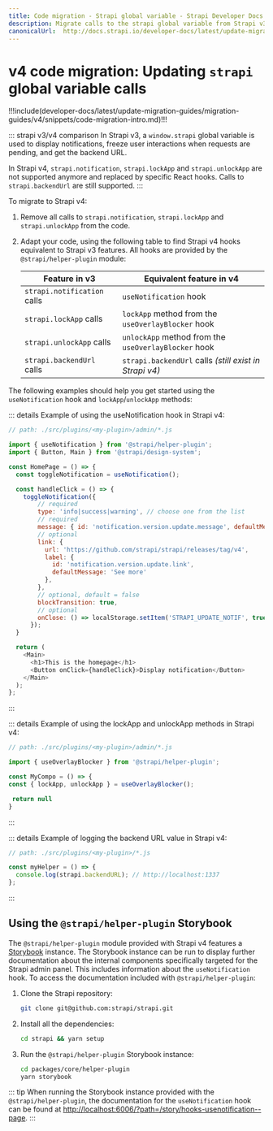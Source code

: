 ```yaml
---
title: Code migration - Strapi global variable - Strapi Developer Docs
description: Migrate calls to the strapi global variable from Strapi v3.6.x to v4.0.x with step-by-step instructions
canonicalUrl:  http://docs.strapi.io/developer-docs/latest/update-migration-guides/migration-guides/v4/code/frontend/strapi-global.html
---
```


# v4 code migration: Updating `strapi` global variable calls

!!!include(developer-docs/latest/update-migration-guides/migration-guides/v4/snippets/code-migration-intro.md)!!!

::: strapi v3/v4 comparison
In Strapi v3,  a `window.strapi` global variable is used to display notifications, freeze user interactions when requests are pending, and get the backend URL.

In Strapi v4, `strapi.notification`, `strapi.lockApp` and `strapi.unlockApp` are not supported anymore and replaced by specific React hooks. Calls to `strapi.backendUrl` are still supported.
:::

To migrate to Strapi v4:

1. Remove all calls to `strapi.notification`, `strapi.lockApp` and `strapi.unlockApp` from the code.

2. Adapt your code, using the following table to find Strapi v4 hooks equivalent to Strapi v3 features. All hooks are provided by the `@strapi/helper-plugin` module:

    | Feature in v3               | Equivalent feature in v4                             |
    | --------------------------- | ---------------------------------------------------- |
    | `strapi.notification` calls | `useNotification` hook                               |
    | `strapi.lockApp` calls      | `lockApp` method from the `useOverlayBlocker` hook   |
    | `strapi.unlockApp` calls    | `unlockApp` method from the `useOverlayBlocker` hook |
    | `strapi.backendUrl` calls   | `strapi.backendUrl` calls _(still exist in Strapi v4)_  |

The following examples should help you get started using the `useNotification` hook and `lockApp`/`unlockApp` methods:

::: details Example of using the useNotification hook in Strapi v4:

```js
// path: ./src/plugins/<my-plugin>/admin/*.js

import { useNotification } from '@strapi/helper-plugin';
import { Button, Main } from '@strapi/design-system';

const HomePage = () => {
  const toggleNotification = useNotification();

  const handleClick = () => {
    toggleNotification({
        // required
        type: 'info|success|warning', // choose one from the list
        // required
        message: { id: 'notification.version.update.message', defaultMessage: 'A new version is available' },
        // optional
        link: {
          url: 'https://github.com/strapi/strapi/releases/tag/v4',
          label: {
            id: 'notification.version.update.link',
            defaultMessage: 'See more'
          },
        },
        // optional, default = false
        blockTransition: true,
        // optional
        onClose: () => localStorage.setItem('STRAPI_UPDATE_NOTIF', true),
      });
  }

  return (
    <Main>
      <h1>This is the homepage</h1>
      <Button onClick={handleClick}>Display notification</Button>
    </Main>
  );
};
```

:::

::: details Example of using the lockApp and unlockApp methods in Strapi v4:

```js
// path: ./src/plugins/<my-plugin>/admin/*.js

import { useOverlayBlocker } from '@strapi/helper-plugin';

const MyCompo = () => {
const { lockApp, unlockApp } = useOverlayBlocker();

 return null
}
```

:::

::: details Example of logging the backend URL value in Strapi v4:

```js
// path: ./src/plugins/<my-plugin>/*.js

const myHelper = () => {
  console.log(strapi.backendURL); // http://localhost:1337
};
```

:::

## Using the `@strapi/helper-plugin` Storybook

The `@strapi/helper-plugin` module provided with Strapi v4 features a [Storybook](https://storybook.js.org/) instance. The Storybook instance can be run to display further documentation about the internal components specifically targeted for the Strapi admin panel. This includes information about the `useNotification` hook. To access the documentation included with `@strapi/helper-plugin`:

1. Clone the Strapi repository:

    ```sh
    git clone git@github.com:strapi/strapi.git
    ```

2. Install all the dependencies:

    ```sh
    cd strapi && yarn setup
    ```

3. Run the `@strapi/helper-plugin` Storybook instance:

    ```sh
    cd packages/core/helper-plugin
    yarn storybook
    ```

::: tip
When running the Storybook instance provided with the `@strapi/helper-plugin`, the documentation for the `useNotification` hook can be found at [http://localhost:6006/?path=/story/hooks-usenotification--page](http://localhost:6006/?path=/story/hooks-usenotification--page).
:::
